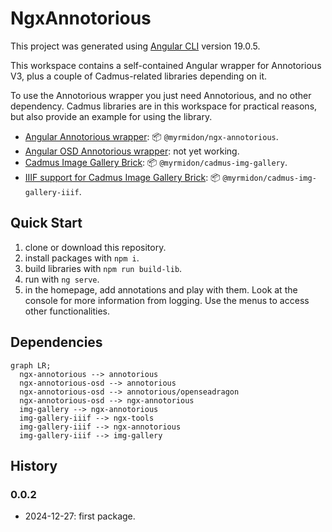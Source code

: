 # NgxAnnotorious

This project was generated using [Angular CLI](https://github.com/angular/angular-cli) version 19.0.5.

This workspace contains a self-contained Angular wrapper for Annotorious V3, plus a couple of Cadmus-related libraries depending on it.

To use the Annotorious wrapper you just need Annotorious, and no other dependency. Cadmus libraries are in this workspace for practical reasons, but also provide an example for using the library.

- [Angular Annotorious wrapper](./projects/myrmidon/ngx-annotorious/README.md): 📦 `@myrmidon/ngx-annotorious`.
- [Angular OSD Annotorious wrapper](./projects/myrmidon/ngx-annotorious-osd/README.md): not yet working.
- [Cadmus Image Gallery Brick](./projects/myrmidon/cadmus-img-gallery/README.md): 📦 `@myrmidon/cadmus-img-gallery`.
- [IIIF support for Cadmus Image Gallery Brick](./projects/myrmidon/cadmus-img-gallery-iiif/README.md): 📦 `@myrmidon/cadmus-img-gallery-iiif`.

## Quick Start

1. clone or download this repository.
2. install packages with `npm i`.
3. build libraries with `npm run build-lib`.
4. run with `ng serve`.
5. in the homepage, add annotations and play with them. Look at the console for more information from logging. Use the menus to access other functionalities.

## Dependencies

```mermaid
graph LR;
  ngx-annotorious --> annotorious
  ngx-annotorious-osd --> annotorious
  ngx-annotorious-osd --> annotorious/openseadragon
  ngx-annotorious-osd --> ngx-annotorious
  img-gallery --> ngx-annotorious
  img-gallery-iiif --> ngx-tools
  img-gallery-iiif --> ngx-annotorious
  img-gallery-iiif --> img-gallery
```

## History

### 0.0.2

- 2024-12-27: first package.
